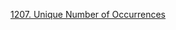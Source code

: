 [1207. Unique Number of Occurrences](https://github.com/rprakashdass/Leetcode-Problems/tree/main/DSA/Easy/1207.%20Unique%20Number%20of%20Occurrences)
